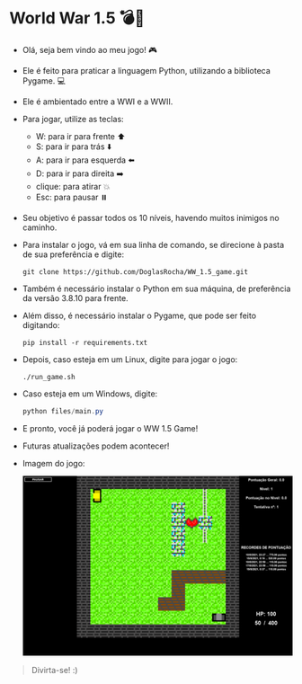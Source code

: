 # World War 1.5 :bomb::gun:

* Olá, seja bem vindo ao meu jogo! :video_game:

* Ele é feito para praticar a linguagem Python, utilizando a biblioteca Pygame. :computer:

* Ele é ambientado entre a WWI e a WWII.

* Para jogar, utilize as teclas:

  * W: para ir para frente :arrow_up:
  * S: para ir para trás :arrow_down:
  * A: para ir para esquerda :arrow_left:
  * D: para ir para direita :arrow_right:
  * clique: para atirar :boom:
  * Esc: para pausar :pause_button:

* Seu objetivo é passar todos os 10 níveis, havendo muitos inimigos no caminho.

* Para instalar o jogo, vá em sua linha de comando, se direcione à pasta de sua preferência e digite:

  ```shell
  git clone https://github.com/DoglasRocha/WW_1.5_game.git

* Também é necessário instalar o Python em sua máquina, de preferência da versão 3.8.10 para frente.

* Além disso, é necessário instalar o Pygame, que pode ser feito digitando:

  ```shell
  pip install -r requirements.txt
  ```

* Depois, caso esteja em um Linux, digite para jogar o jogo:

  ```shell
  ./run_game.sh
  ```
  
* Caso esteja em um Windows, digite:

  ```powershell
  python files/main.py
  ```

* E pronto, você já poderá jogar o WW 1.5 Game!

* Futuras atualizações podem acontecer!

* Imagem do jogo:

  <img src="img/game_screenshot.png" alt="Game Screenshot">

> Divirta-se! :)
